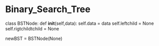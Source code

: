 # Binary_Search_Tree
class BSTNode:
    def __init__(self,data):
        self.data = data
        self.leftchild = None
        self.rigtchildtchild = None
        
newBST = BSTNode(None)

